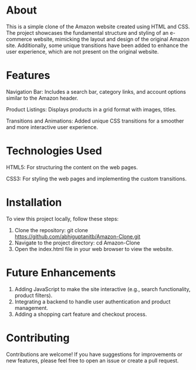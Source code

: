 # About
This is a simple clone of the Amazon website created using HTML and CSS. The project showcases the fundamental structure and styling of an e-commerce website,
mimicking the layout and design of the original Amazon site. Additionally, some unique transitions have been added to enhance the user experience, which are 
not present on the original website.

# Features

Navigation Bar: Includes a search bar, category links, and account options similar to the Amazon header.

Product Listings: Displays products in a grid format with images, titles.

Transitions and Animations: Added unique CSS transitions for a smoother and more interactive user experience.

# Technologies Used

HTML5: For structuring the content on the web pages.

CSS3: For styling the web pages and implementing the custom transitions.

# Installation
To view this project locally, follow these steps:

1. Clone the repository:
git clone https://github.com/abhiguptanitb/Amazon-Clone.git
2. Navigate to the project directory:
cd Amazon-Clone
3. Open the index.html file in your web browser to view the website.

# Future Enhancements

1. Adding JavaScript to make the site interactive (e.g., search functionality, product filters).
2. Integrating a backend to handle user authentication and product management.
3. Adding a shopping cart feature and checkout process.

# Contributing

Contributions are welcome! If you have suggestions for improvements or new features, please feel free to open an issue or create a pull request.

